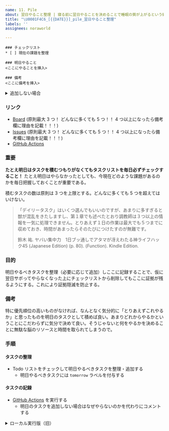 ```yaml
---
name: 11. Pile
about: 翌日やること整理 | 寝る前に翌日やることを決めることで睡眠の質が上がるという研究結果があります
title: "\U0001F4C6_[{{DATE}}]_pile_翌日やること整理"
labels: ''
assignees: noraworld

---
```


```
### チェックリスト
* [ ] 現在の課題を整理

### 明日やること
<ここにやることを挿入>

### 備考
<ここに備考を挿入>
```

<!-- スクリプトで取得するので上記のコードブロックは（一番最初の YAML フォーマットを除いて）必ず一番上に配置すること！ -->



<details>
<summary>追加しない場合</summary>

```
### チェックリスト
* [ ] 現在の課題を整理

### 明日やること
特になし。

### やらない理由


### 備考
特になし。
```
</details>



### リンク
* [Board](https://github.com/users/noraworld/projects/1) (原則最大 3 つ！ どんなに多くても 5 つ！！ 4 つ以上になったら備考欄に理由を記載！！！)
* [Issues](https://github.com/noraworld/to-do/issues) (原則最大 3 つ！ どんなに多くても 5 つ！！ 4 つ以上になったら備考欄に理由を記載！！！)
* [GitHub Actions](https://github.com/noraworld/diary-templates-assistant/actions/workflows/pile.yml)



### 重要
**たとえ明日はタスクを積むつもりがなくてもタスクリストを毎日必ずチェックすること！** たとえ明日はやらなかったとしても、今現在どのような課題があるのかを毎日把握しておくことが重要である。

積むタスクの数は原則は 3 つを上限とする。どんなに多くても 5 つを超えてはいけない。

> 「デイリータスク」はいくつ選んでもいいのですが、あまりに多すぎると獣が混乱をきたしますし、第１章でも述べたとおり調教師は３つ以上の情報を一気に処理できません。とりあえず１日の作業は最大でも５つまでに収めておき、時間があまったらそのたびにつけたすのが無難です。
>
> 鈴木 祐. ヤバい集中力　1日ブッ通しでアタマが冴えわたる神ライフハック45 (Japanese Edition) (p. 80). (Function). Kindle Edition.



### 目的
明日やるべきタスクを整理（必要に応じて追加）しここに記録することで、仮に翌日サボってやらなくなった上にチェックリストから削除してもここに証拠が残るようにする。これにより証拠隠滅を防止する。



### 備考
特に優先順位の高いものがなければ、なんとなく気分的に「とりあえずこれやるか」と思ったものを明日のタスクとして積めば良い。あまりどれからやるかということにこだわらずに気分で決めて良い。そうじゃないと何をやるかを決めることに無駄な脳のリソースと時間を取られてしまうので。



### 手順
#### タスクの整理
* Todo リストをチェックして明日やるべきタスクを整理・追加する
    * 明日やるべきタスクには `tomorrow` ラベルを付与する

#### タスクの記録
* [GitHub Actions](https://github.com/noraworld/diary-templates-assistant/actions/workflows/pile.yml) を実行する
    * 明日のタスクを追加しない場合はなぜやらないのかを代わりにコメントする

<details>
<summary>ローカル実行版（旧）</summary>

* 以下のコマンドを実行して出力された結果をコピーしコメントとして投稿する
    * macOS の場合は自動的にクリップボードにコピーされるのでこちらを推奨する
    * 明日のタスクを追加しない場合はなぜやらないのかを代わりにコメントする

##### macOS
<details>
<summary>テンプレート全体をコピー</summary>

```shell
gh api "/repos/noraworld/diary-templates/contents/.github/ISSUE_TEMPLATE/pile.md" --jq .content |
  gbase64 --decode |
  awk '/^```/{f++; next} f==1' |
  while IFS= read -r line; do
    if [ "$line" = "<ここにやることを挿入>" ]; then
      gh issue list \
        --repo noraworld/to-do \
        --search "label:today,tomorrow" \
        --json title,url \
        --template '{{range.}}* [{{.title}}]({{.url}}){{"\r\n"}}{{end}}' |
        gtac
    else
      echo "$line"
    fi
  done |
  ghead -c -1 |
  pbcopy &&
  exit
```
</details>

<details>
<summary>タスクリストのみコピー</summary>

```shell
gh issue list \
  --repo noraworld/to-do \
  --search "label:today,tomorrow" \
  --json title,url \
  --template '{{range.}}* [{{.title}}]({{.url}}){{"\r\n"}}{{end}}' |
  gtac |
  ghead -c -2 |
  pbcopy &&
  exit
```
</details>

##### Linux
<details>
<summary>テンプレート全体をコピー</summary>

```shell
gh api "/repos/noraworld/diary-templates/contents/.github/ISSUE_TEMPLATE/pile.md" --jq .content |
  base64 --decode |
  awk '/^```/{f++; next} f==1' |
  while IFS= read -r line; do
    if [ "$line" = "<ここにやることを挿入>" ]; then
      gh issue list \
        --repo noraworld/to-do \
        --search "label:today,tomorrow" \
        --json title,url \
        --template '{{range.}}* [{{.title}}]({{.url}}){{"\r\n"}}{{end}}' |
        tac
    else
      echo "$line"
    fi
  done
```
</details>

<details>
<summary>タスクリストのみコピー</summary>

```shell
gh issue list \
  --repo noraworld/to-do \
  --search "label:today,tomorrow" \
  --json title,url \
  --template '{{range.}}* [{{.title}}]({{.url}}){{"\r\n"}}{{end}}' |
  tac
```
</details>
</details>
